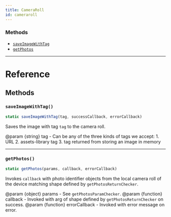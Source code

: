 ```yaml
---
title: CameraRoll
id: cameraroll
---
```


### Methods

- [`saveImageWithTag`](cameraroll.md#saveimagewithtag)
- [`getPhotos`](cameraroll.md#getphotos)

---

# Reference

## Methods

### `saveImageWithTag()`

```jsx
static saveImageWithTag(tag, successCallback, errorCallback)
```

Saves the image with tag `tag` to the camera roll.

@param {string} tag - Can be any of the three kinds of tags we accept: 1. URL 2. assets-library tag 3. tag returned from storing an image in memory

---

### `getPhotos()`

```jsx
static getPhotos(params, callback, errorCallback)
```

Invokes `callback` with photo identifier objects from the local camera roll of the device matching shape defined by `getPhotosReturnChecker`.

@param {object} params - See `getPhotosParamChecker`. @param {function} callback - Invoked with arg of shape defined by `getPhotosReturnChecker` on success. @param {function} errorCallback - Invoked with error message on error.

